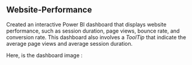 ## Website-Performance
Created an interactive Power BI dashboard that displays website performance, such as session duration, page views, bounce rate, and conversion rate.
This dashboard also involves a *ToolTip* that indicate the average page views and average session duration.

Here, is the dashboard image : 
